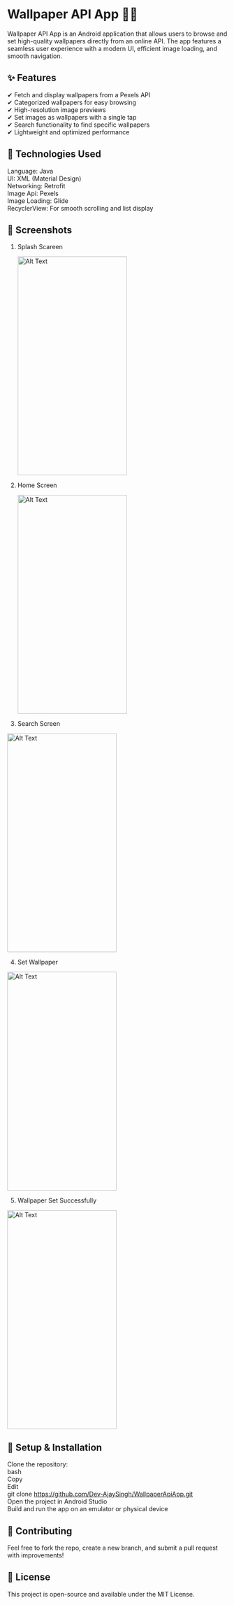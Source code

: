 # Wallpaper API App 🎨📱
Wallpaper API App is an Android application that allows users to browse and set high-quality wallpapers directly from an online API. The app features a seamless user experience with a modern UI, efficient image loading, and smooth navigation.

## ✨ Features
✔ Fetch and display wallpapers from a Pexels API </br>
✔ Categorized wallpapers for easy browsing </br>
✔ High-resolution image previews </br>
✔ Set images as wallpapers with a single tap </br>
✔ Search functionality to find specific wallpapers </br>
✔ Lightweight and optimized performance </br>

## 🚀 Technologies Used
Language: Java </br>
UI: XML (Material Design) </br>
Networking: Retrofit </br>
Image Api: Pexels </br>
Image Loading: Glide </br>
RecyclerView: For smooth scrolling and list display </br>
## 📸 Screenshots 
1. Splash Scareen

      <img src="https://github.com/user-attachments/assets/e6dcb0ff-00ba-453a-ae80-df4d9d5ca42e" alt="Alt Text" width="250" height="500">
      

2. Home Screen

    <img src="https://github.com/user-attachments/assets/b9f38577-6a7f-46e4-9738-625306d3742c" alt="Alt Text" width="250" height="500">
      

3. Search Screen

 <img src="https://github.com/user-attachments/assets/d0351ba3-a123-4f4a-a6db-c85b308fe14c" alt="Alt Text" width="250" height="500">
      

4. Set Wallpaper

 <img src="https://github.com/user-attachments/assets/8c72732a-f3fb-4569-bc00-26c5aa42cb9c" alt="Alt Text" width="250" height="500">

 5. Wallpaper Set Successfully

 <img src="https://github.com/user-attachments/assets/058b5724-73b6-4764-9ce4-874d0553fbae" alt="Alt Text" width="250" height="500">
     
   

## 🔧 Setup & Installation
Clone the repository:  </br>
bash   </br>
Copy   </br>
Edit   </br>
git clone https://github.com/Dev-AjaySingh/WallpaperApiApp.git  </br>
Open the project in Android Studio  </br>
Build and run the app on an emulator or physical device  </br>
## 🤝 Contributing
Feel free to fork the repo, create a new branch, and submit a pull request with improvements!

## 📜 License
This project is open-source and available under the MIT License.


